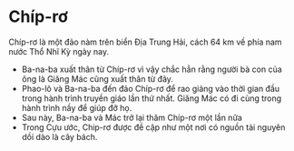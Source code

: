 # Chíp-rơ

Chíp-rơ là một đảo nàm trên biển Địa Trung Hải, cách 64 km về phía nam nước Thổ Nhĩ Kỳ ngày nay.
- Ba-na-ba xuất thân từ Chíp-rơ vì vậy chắc hẳn rằng người bà con của ông là Giăng Mác cũng xuất thân từ đây.
- Phao-lô và Ba-na-ba đến đảo Chíp-rơ để rao giảng vào thời gian đầu trong hành trình truyền giáo lần thứ nhất. Giăng Mác có đi cùng trong hành trình nầy để giúp đỡ họ.
- Sau này, Ba-na-ba và Mác trở lại thăm Chíp-rơ một lần nữa
- Trong Cựu ước, Chip-rơ được đề cập như một nơi có nguồn tài nguyên dồi dào là cây bách.

